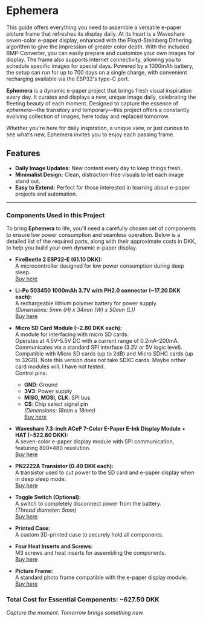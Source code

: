 # Ephemera

This guide offers everything you need to assemble a versatile e-paper picture frame that refreshes its display daily. At its heart is a Waveshare seven-color e-paper display, enhanced with the Floyd-Steinberg Dithering algorithm to give the impression of greater color depth. With the included BMP-Converter, you can easily prepare and customize your own images for display. The frame also supports internet connectivity, allowing you to schedule specific images for special days. Powered by a 1000mAh battery, the setup can run for up to 700 days on a single charge, with convenient recharging available via the ESP32's type-C port.


**Ephemera** is a dynamic e-paper project that brings fresh visual inspiration every day. It curates and displays a new, unique image daily, celebrating the fleeting beauty of each moment. Designed to capture the essence of *ephemera*—the transitory and temporary—this project offers a constantly evolving collection of images, here today and replaced tomorrow.

Whether you're here for daily inspiration, a unique view, or just curious to see what’s new, Ephemera invites you to enjoy each passing frame.

## Features
- **Daily Image Updates:** New content every day to keep things fresh.
- **Minimalist Design:** Clean, distraction-free visuals to let each image stand out.
- **Easy to Extend:** Perfect for those interested in learning about e-paper projects and automation.

---



### Components Used in this Project
To bring **Ephemera** to life, you'll need a carefully chosen set of components to ensure low power consumption and seamless operation. Below is a detailed list of the required parts, along with their approximate costs in DKK, to help you build your own dynamic e-paper display.

- **FireBeetle 2 ESP32-E (61.10 DKK):**  
  A microcontroller designed for low power consumption during deep sleep.  
  [Buy here](https://www.dfrobot.com/product-2195.html)

- **Li-Po 503450 1000mAh 3.7V with PH2.0 connector (~17.20 DKK each):**  
  A rechargeable lithium polymer battery for power supply.  
  *(Dimensions: 5mm (H) x 34mm (W) x 50mm (L))*  
  [Buy here](https://yourlink.com)

- **Micro SD Card Module (~2.80 DKK each):**  
  A module for interfacing with micro SD cards.  
  Operates at 4.5V–5.5V DC with a current range of 0.2mA–200mA.  
  Communicates via a standard SPI interface (3.3V or 5V logic level).  
  Compatible with Micro SD cards (up to 2dB) and Micro SDHC cards (up to 32GB).
  Note this version does not take SDXC cards. Maybe orther card modules will. I have not tested.   
  Control pins:  
  - **GND**: Ground  
  - **3V3**: Power supply  
  - **MISO, MOSI, CLK**: SPI bus  
  - **CS**: Chip select signal pin  
  *(Dimensions: 18mm x 18mm)*  
  [Buy here](https://de.aliexpress.com/item/1005005591145849.html?spm=a2g0o.productlist.main.3.a9e0333916KKv5&algo_pvid=ddaef2a1-d621-4a9a-8b38-0c9e925de657&algo_exp_id=ddaef2a1-d621-4a9a-8b38-0c9e925de657-1&pdp_npi=4%40dis%21EUR%211.85%211.85%21%21%211.96%211.96%21%40210390b817295128395262508eb456%2112000033669348102%21sea%21DE%213852088484%21X&curPageLogUid=DYdi0FD60FO3&utparam-url=scene%3Asearch%7Cquery_from%3A)

- **Waveshare 7.3-inch ACeP 7-Color E-Paper E-Ink Display Module + HAT (~522.80 DKK):**  
  A seven-color e-paper display module with SPI communication, featuring 800×480 resolution.  
  [Buy here](https://www.waveshare.com/7.3inch-e-paper-hat-f.htm)

- **PN2222A Transistor (0.40 DKK each):**  
  A transistor used to cut power to the SD card and e-paper display when in deep sleep mode.  
  [Buy here](https://de.aliexpress.com/item/1005007293537015.html?spm=a2g0o.productlist.main.9.32905903c6guM3&algo_pvid=9ec94767-1576-4d31-880c-33e7947114f7&algo_exp_id=9ec94767-1576-4d31-880c-33e7947114f7-4&pdp_npi=4%40dis%21EUR%210.51%210.51%21%21%213.83%213.83%21%40210385bb17295129980507791e2984%2112000040092381006%21sea%21DE%213852088484%21X&curPageLogUid=xYxhRWW7QW3V&utparam-url=scene%3Asearch%7Cquery_from%3A)

- **Toggle Switch (Optional):**  
  A switch to completely disconnect power from the battery.  
  *(Thread diameter: 5mm)*  
  [Buy here](https://yourlink.com)

- **Printed Case:**  
  A custom 3D-printed case to securely hold all components.

- **Four Heat Inserts and Screws:**  
  M3 screws and heat inserts for assembling the components.  
  [Buy here](https://yourlink.com)

- **Picture Frame:**  
  A standard photo frame compatible with the e-paper display module.  
  [Buy here](https://yourlink.com)

### Total Cost for Essential Components: ~627.50 DKK




*Capture the moment. Tomorrow brings something new.*


